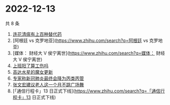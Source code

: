 # 2022-12-13

共 8 条

<!-- BEGIN -->
<!-- 最后更新时间 Tue Dec 13 2022 16:11:15 GMT+0800 (China Standard Time) -->

1. [连花清瘟有上百种替代药](https://www.zhihu.com/search?q=连花清瘟有上百种替代药)
1. [阿根廷 vs 克罗地亚](https://www.zhihu.com/search?q=阿根廷 vs 克罗地亚)
1. [媒体： 财经大 V 侯宁离世](https://www.zhihu.com/search?q=媒体： 财经大 V 侯宁离世)
1. [上班阳了算工伤吗](https://www.zhihu.com/search?q=上班阳了算工伤吗)
1. [高达水星的魔女更新](https://www.zhihu.com/search?q=高达水星的魔女更新)
1. [专家称新冠肺炎最终会降为丙类丙管](https://www.zhihu.com/search?q=专家称新冠肺炎最终会降为丙类丙管)
1. [张文宏建议老人这一个月不跳广场舞](https://www.zhihu.com/search?q=张文宏建议老人这一个月不跳广场舞)
1. [「通信行程卡」13 日正式下线](https://www.zhihu.com/search?q=「通信行程卡」13 日正式下线)

<!-- END -->
